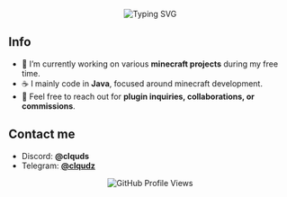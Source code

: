 <p align="center">
  <img src="https://readme-typing-svg.demolab.com?font=Montserrat&size=30&pause=1000&repeat=false&width=435&lines=hey+there+%F0%9F%91%8B%2C+i'm+clouds.+%E2%98%81%EF%B8%8F"alt="Typing SVG" />
</p>

## Info
- 🔭 I’m currently working on various **minecraft projects** during my free time.
- ☕ I mainly code in **Java**, focused around minecraft development.
- 💬 Feel free to reach out for **plugin inquiries, collaborations, or commissions**.

## Contact me
- Discord: **@clquds**
- Telegram: [**@clqudz**](https://t.me/clqudz)

<p align="center">
  <img src="https://komarev.com/ghpvc/?username=clquds&color=ADD8E6" alt="GitHub Profile Views" />
</p>


